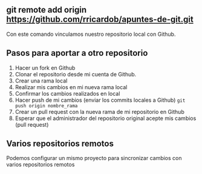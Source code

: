 ## git remote add origin https://github.com/rricardob/apuntes-de-git.git
Con este comando vinculamos nuestro repositorio local con Github.

## Pasos para aportar a otro repositorio
1. Hacer un fork en Github
2. Clonar el repositorio desde mi cuenta de Github.
3. Crear una rama local
4. Realizar mis cambios en mi nueva rama local
5. Confirmar los cambios realizados en local
6. Hacer push de mi cambios (enviar los commits locales a Github) `git push origin nombre_rama`
7. Crear un pull request con la nueva rama de mi repositorio en Github
8. Esperar que el administrador del repositorio original acepte mis cambios (pull request)

## Varios repositorios remotos
Podemos configurar un mismo proyecto para sincronizar cambios con varios repositorios remotos
